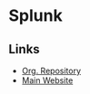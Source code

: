 # Splunk

<!--
https://linkedin.com/learning/learning-splunk/learn-splunk
https://artifacthub.io/packages/olm/community-operators/splunk
-->

## Links

- [Org. Repository](https://github.com/splunk)
- [Main Website](https://splunk.com/)
